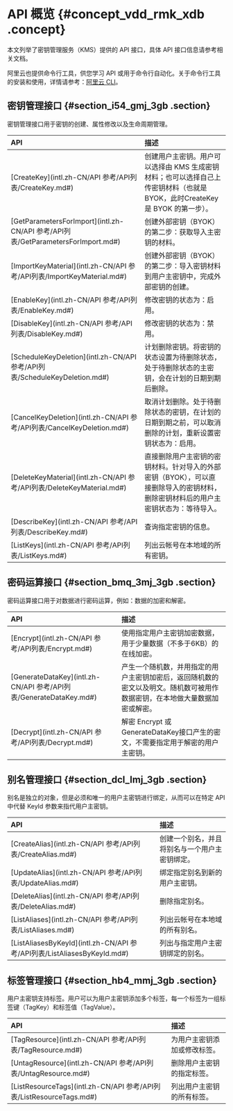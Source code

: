 # API 概览 {#concept_vdd_rmk_xdb .concept}

本文列举了密钥管理服务（KMS）提供的 API 接口，具体 API 接口信息请参考相关文档。

阿里云也提供命令行工具，供您学习 API 或用于命令行自动化。关于命令行工具的安装和使用，详情请参考：[阿里云 CLI](https://help.aliyun.com/document_detail/66653.html)。

## 密钥管理接口 {#section_i54_gmj_3gb .section}

密钥管理接口用于密钥的创建、属性修改以及生命周期管理。

|API|描述|
|:--|:-|
|[CreateKey](intl.zh-CN/API 参考/API列表/CreateKey.md#)|创建用户主密钥。用户可以选择由 KMS 生成密钥材料；也可以选择自己上传密钥材料（也就是BYOK，此时CreateKey是 BYOK 的第一步）。|
|[GetParametersForImport](intl.zh-CN/API 参考/API列表/GetParametersForImport.md#)|创建外部密钥（BYOK）的第二步：获取导入主密钥的材料。|
|[ImportKeyMaterial](intl.zh-CN/API 参考/API列表/ImportKeyMaterial.md#)|创建外部密钥（BYOK）的第二步：导入密钥材料到用户主密钥中，完成外部密钥的创建。|
|[EnableKey](intl.zh-CN/API 参考/API列表/EnableKey.md#)|修改密钥的状态为：启用。|
|[DisableKey](intl.zh-CN/API 参考/API列表/DisableKey.md#)|修改密钥的状态为：禁用。|
|[ScheduleKeyDeletion](intl.zh-CN/API 参考/API列表/ScheduleKeyDeletion.md#)|计划删除密钥。将密钥的状态设置为待删除状态，处于待删除状态的主密钥，会在计划的日期到期后删除。|
|[CancelKeyDeletion](intl.zh-CN/API 参考/API列表/CancelKeyDeletion.md#)|取消计划删除。处于待删除状态的密钥，在计划的日期到期之前，可以取消删除的计划，重新设置密钥状态为：启用。|
|[DeleteKeyMaterial](intl.zh-CN/API 参考/API列表/DeleteKeyMaterial.md#)|直接删除用户主密钥的密钥材料。针对导入的外部密钥（BYOK），可以直接删除导入的密钥材料，删除密钥材料后的用户主密钥状态为：等待导入。|
|[DescribeKey](intl.zh-CN/API 参考/API列表/DescribeKey.md#)|查询指定密钥的信息。|
|[ListKeys](intl.zh-CN/API 参考/API列表/ListKeys.md#)|列出云帐号在本地域的所有密钥。|

## 密码运算接口 {#section_bmq_3mj_3gb .section}

密码运算接口用于对数据进行密码运算，例如：数据的加密和解密。

|API|描述|
|:--|:-|
|[Encrypt](intl.zh-CN/API 参考/API列表/Encrypt.md#)|使用指定用户主密钥加密数据，用于少量数据（不多于6KB）的在线加密。|
|[GenerateDataKey](intl.zh-CN/API 参考/API列表/GenerateDataKey.md#)|产生一个随机数，并用指定的用户主密钥加密后，返回随机数的密文以及明文。随机数可被用作数据密钥，在本地做大量数据加密或解密。|
|[Decrypt](intl.zh-CN/API 参考/API列表/Decrypt.md#)|解密 Encrypt 或 GenerateDataKey接口产生的密文，不需要指定用于解密的用户主密钥。|

## 别名管理接口 {#section_dcl_lmj_3gb .section}

别名是独立的对象，但是必须和唯一的用户主密钥进行绑定，从而可以在特定 API 中代替 KeyId 参数来指代用户主密钥。

|API|描述|
|:--|:-|
|[CreateAlias](intl.zh-CN/API 参考/API列表/CreateAlias.md#)|创建一个别名，并且将别名与一个用户主密钥绑定。|
|[UpdateAlias](intl.zh-CN/API 参考/API列表/UpdateAlias.md#)|绑定指定别名到新的用户主密钥。|
|[DeleteAlias](intl.zh-CN/API 参考/API列表/DeleteAlias.md#)|删除指定别名。|
|[ListAliases](intl.zh-CN/API 参考/API列表/ListAliases.md#)|列出云帐号在本地域的所有别名。|
|[ListAliasesByKeyId](intl.zh-CN/API 参考/API列表/ListAliasesByKeyId.md#)|列出与指定用户主密钥绑定的别名。|

## 标签管理接口 {#section_hb4_mmj_3gb .section}

用户主密钥支持标签。用户可以为用户主密钥添加多个标签，每一个标签为一组标签键（TagKey）和标签值（TagValue）。

|API|描述|
|:--|:-|
|[TagResource](intl.zh-CN/API 参考/API列表/TagResource.md#)|为用户主密钥添加或修改标签。|
|[UntagResource](intl.zh-CN/API 参考/API列表/UntagResource.md#)|删除用户主密钥的指定标签。|
|[ListResourceTags](intl.zh-CN/API 参考/API列表/ListResourceTags.md#)|列出用户主密钥的所有标签。|

